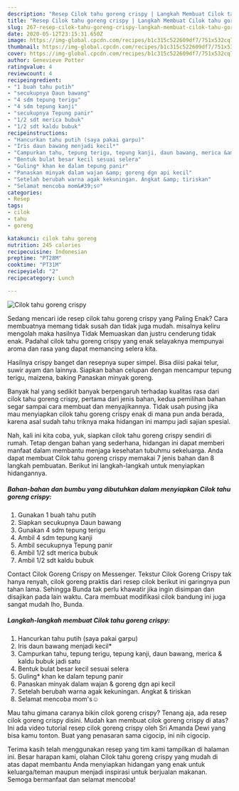 ```yaml
---
description: "Resep Cilok tahu goreng crispy | Langkah Membuat Cilok tahu goreng crispy Yang Lezat Sekali"
title: "Resep Cilok tahu goreng crispy | Langkah Membuat Cilok tahu goreng crispy Yang Lezat Sekali"
slug: 267-resep-cilok-tahu-goreng-crispy-langkah-membuat-cilok-tahu-goreng-crispy-yang-lezat-sekali
date: 2020-05-12T23:15:31.650Z
image: https://img-global.cpcdn.com/recipes/b1c315c522609df7/751x532cq70/cilok-tahu-goreng-crispy-foto-resep-utama.jpg
thumbnail: https://img-global.cpcdn.com/recipes/b1c315c522609df7/751x532cq70/cilok-tahu-goreng-crispy-foto-resep-utama.jpg
cover: https://img-global.cpcdn.com/recipes/b1c315c522609df7/751x532cq70/cilok-tahu-goreng-crispy-foto-resep-utama.jpg
author: Genevieve Potter
ratingvalue: 4
reviewcount: 4
recipeingredient:
- "1 buah tahu putih"
- "secukupnya Daun bawang"
- "4 sdm tepung terigu"
- "4 sdm tepung kanji"
- "secukupnya Tepung panir"
- "1/2 sdt merica bubuk"
- "1/2 sdt kaldu bubuk"
recipeinstructions:
- "Hancurkan tahu putih (saya pakai garpu)"
- "Iris daun bawang menjadi kecil*"
- "Campurkan tahu, tepung terigu, tepung kanji, daun bawang, merica &amp; kaldu bubuk jadi satu"
- "Bentuk bulat besar kecil sesuai selera"
- "Guling* khan ke dalam tepung panir"
- "Panaskan minyak dalam wajan &amp; goreng dgn api kecil"
- "Setelah berubah warna agak kekuningan. Angkat &amp; tiriskan"
- "Selamat mencoba mom&#39;s☺"
categories:
- Resep
tags:
- cilok
- tahu
- goreng

katakunci: cilok tahu goreng 
nutrition: 245 calories
recipecuisine: Indonesian
preptime: "PT28M"
cooktime: "PT31M"
recipeyield: "2"
recipecategory: Lunch

---
```



![Cilok tahu goreng crispy](https://img-global.cpcdn.com/recipes/b1c315c522609df7/751x532cq70/cilok-tahu-goreng-crispy-foto-resep-utama.jpg)

Sedang mencari ide resep cilok tahu goreng crispy yang Paling Enak? Cara membuatnya memang tidak susah dan tidak juga mudah. misalnya keliru mengolah maka hasilnya Tidak Memuaskan dan justru cenderung tidak enak. Padahal cilok tahu goreng crispy yang enak selayaknya mempunyai aroma dan rasa yang dapat memancing selera kita.

Hasilnya crispy banget dan resepnya super simpel. Bisa diisi pakai telur, suwir ayam dan lainnya. Siapkan bahan celupan dengan mencampur tepung terigu, maizena, baking Panaskan minyak goreng.

Banyak hal yang sedikit banyak berpengaruh terhadap kualitas rasa dari cilok tahu goreng crispy, pertama dari jenis bahan, kedua pemilihan bahan segar sampai cara membuat dan menyajikannya. Tidak usah pusing jika mau menyiapkan cilok tahu goreng crispy enak di mana pun anda berada, karena asal sudah tahu triknya maka hidangan ini mampu jadi sajian spesial.


Nah, kali ini kita coba, yuk, siapkan cilok tahu goreng crispy sendiri di rumah. Tetap dengan bahan yang sederhana, hidangan ini dapat memberi manfaat dalam membantu menjaga kesehatan tubuhmu sekeluarga. Anda dapat membuat Cilok tahu goreng crispy memakai 7 jenis bahan dan 8 langkah pembuatan. Berikut ini langkah-langkah untuk menyiapkan hidangannya.

<!--inarticleads1-->

##### Bahan-bahan dan bumbu yang dibutuhkan dalam menyiapkan Cilok tahu goreng crispy:

1. Gunakan 1 buah tahu putih
1. Siapkan secukupnya Daun bawang
1. Gunakan 4 sdm tepung terigu
1. Ambil 4 sdm tepung kanji
1. Ambil secukupnya Tepung panir
1. Ambil 1/2 sdt merica bubuk
1. Ambil 1/2 sdt kaldu bubuk


Contact Cilok Goreng Crispy on Messenger. Tekstur Cilok Goreng Crispy tak hanya renyah, cilok goreng praktis dari resep cilok berikut ini garingnya pun tahan lama. Sehingga Bunda tak perlu khawatir jika ingin disimpan dan disajikan pada lain waktu. Cara membuat modifikasi cilok bandung ini juga sangat mudah lho, Bunda. 

<!--inarticleads2-->

##### Langkah-langkah membuat Cilok tahu goreng crispy:

1. Hancurkan tahu putih (saya pakai garpu)
1. Iris daun bawang menjadi kecil*
1. Campurkan tahu, tepung terigu, tepung kanji, daun bawang, merica &amp; kaldu bubuk jadi satu
1. Bentuk bulat besar kecil sesuai selera
1. Guling* khan ke dalam tepung panir
1. Panaskan minyak dalam wajan &amp; goreng dgn api kecil
1. Setelah berubah warna agak kekuningan. Angkat &amp; tiriskan
1. Selamat mencoba mom&#39;s☺


Mau tahu gimana caranya bikin cilok goreng crispy? Tenang aja, ada resep cilok goreng crispy disini. Mudah kan membuat cilok goreng crispy di atas? Ini ada video tutorial resep cilok goreng crispy oleh Sri Amanda Dewi yang bisa kamu tonton. Buat yang penasaran sama cigocip, ini nih cigocip. 

Terima kasih telah menggunakan resep yang tim kami tampilkan di halaman ini. Besar harapan kami, olahan Cilok tahu goreng crispy yang mudah di atas dapat membantu Anda menyiapkan hidangan yang enak untuk keluarga/teman maupun menjadi inspirasi untuk berjualan makanan. Semoga bermanfaat dan selamat mencoba!

